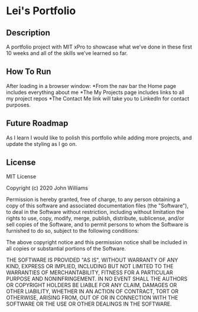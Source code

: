 # Lei's Portfolio

## Description 

A portfolio project with MIT xPro to showcase what we’ve done in these first 10 weeks and all of the skills we’ve learned so far. 

## How To Run

After loading in a browser window:
*From the nav bar the Home page includes everything about me
*The My Projects page includes links to all my project repos
*The Contact Me link will take you to LinkedIn for contact purposes. 

## Future Roadmap

As I learn I would like to polish this portfolio while adding more projects, and update the styling as I go on.

## License

MIT License

Copyright (c) 2020 John Williams

Permission is hereby granted, free of charge, to any person obtaining a copy
of this software and associated documentation files (the "Software"), to deal
in the Software without restriction, including without limitation the rights
to use, copy, modify, merge, publish, distribute, sublicense, and/or sell
copies of the Software, and to permit persons to whom the Software is
furnished to do so, subject to the following conditions:

The above copyright notice and this permission notice shall be included in all
copies or substantial portions of the Software.

THE SOFTWARE IS PROVIDED "AS IS", WITHOUT WARRANTY OF ANY KIND, EXPRESS OR
IMPLIED, INCLUDING BUT NOT LIMITED TO THE WARRANTIES OF MERCHANTABILITY,
FITNESS FOR A PARTICULAR PURPOSE AND NONINFRINGEMENT. IN NO EVENT SHALL THE
AUTHORS OR COPYRIGHT HOLDERS BE LIABLE FOR ANY CLAIM, DAMAGES OR OTHER
LIABILITY, WHETHER IN AN ACTION OF CONTRACT, TORT OR OTHERWISE, ARISING FROM,
OUT OF OR IN CONNECTION WITH THE SOFTWARE OR THE USE OR OTHER DEALINGS IN THE
SOFTWARE.
